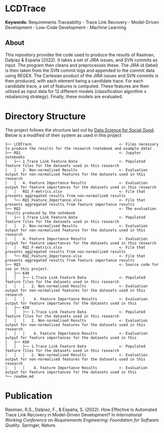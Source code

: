 # LCDTrace
**Keywords:** Requirements Traceability - Trace Link Recovery - Model-Driven Development - Low-Code Development - Machine Learning

## About
This repository provides the code used to produce the results of Rasiman, Dalpiaz & España (2022). It takes a set of JIRA issues, and SVN commits as input. The program then cleans and preprocesses these. The JIRA id (label) is then taken from the SVN commit logs and appended to the commit data using REGEX. The Cartesian product of the JIRA issues and SVN commits is then produced, with each element being a candidate trace. For each candidate trace, a set of features is computed. These features are then utilized as input data for 12 different models (classification algorithm x rebalancing strategy). Finally, these models are evaluated.

# Directory Structure
The project follows the structure laid out by [Data Science for Social Good](https://github.com/dssg/hitchhikers-guide). Below is a modified of their system as used in this project
```
├── LCDTrace                                        <- Files necessary to produce the results for the research (notebook and example data)
├── RQ1                                             <- Jupyter notebooks
│   ├── 1.Trace Link Feature Data                   <- Populated feature files for the datasets used in this research
│   │   2. Non-normalised Results                   <- Evaluation output for non-normalised features for the datasets used in this research
│   │   4. Feature Importance Results               <- Evaluation output for feature importances for the datasets used in this research 
│   │   RQ1_F-metrics.xlsx                          <- File that presents aggregated results from non-normalized results
│   └── RQ1_Feature_Importance.xlsx                 <- File that presents aggregated results from feature importance results
├── RQ2                                             <- The evaluation results produced by the notebook
│   ├── 1.Trace Link Feature Data                   <- Populated feature files for the datasets used in this research
│   │   2. Non-normalised Results                   <- Evaluation output for non-normalised features for the datasets used in this research
│   │   4. Feature Importance Results               <- Evaluation output for feature importances for the datasets used in this research 
│   │   RQ2_F-metrics.xlsx                          <- File that presents aggregated results from non-normalized results
│   └── RQ2_Feature_Importance.xlsx                 <- File that presents aggregated results from feature importance results
├── RQ3                                             <- Source code for use in this project.
│   ├── K40
│   │   ├── 1.Trace Link Feature Data               <- Populated feature files for the datasets used in this research
│   │   │   2. Non-normalised Results               <- Evaluation output for non-normalised features for the datasets used in this research
│   │   │    4. Feature Importance Results          <- Evaluation output for feature importances for the datasets used in this
│   ├── K50
│   │   ├── 1.Trace Link Feature Data               <- Populated feature files for the datasets used in this research
│   │   │   2. Non-normalised Results               <- Evaluation output for non-normalised features for the datasets used in this research
│   │   │    4. Feature Importance Results          <- Evaluation output for feature importances for the datasets used in this 
│   ├── K60
│   │   ├── 1.Trace Link Feature Data               <- Populated feature files for the datasets used in this research
│   │   │   2. Non-normalised Results               <- Evaluation output for non-normalised features for the datasets used in this research
│   │   │    4. Feature Importance Results          <- Evaluation output for feature importances for the datasets used in this 
└── readme.md                 
```

# Publication
Rasiman, R.S., Dalpiaz, F., & España, S. (2022). How Effective Is Automated Trace Link Recovery in Model-Driven Development? In *International Working Conference on Requirements Engineering: Foundation for Software Quality*. Springer, Nature.
